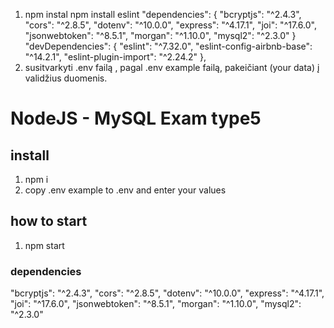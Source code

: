 1. npm instal
   npm install eslint
   "dependencies": {
   "bcryptjs": "^2.4.3",
   "cors": "^2.8.5",
   "dotenv": "^10.0.0",
   "express": "^4.17.1",
   "joi": "^17.6.0",
   "jsonwebtoken": "^8.5.1",
   "morgan": "^1.10.0",
   "mysql2": "^2.3.0"
   }
   "devDependencies": {
   "eslint": "^7.32.0",
   "eslint-config-airbnb-base": "^14.2.1",
   "eslint-plugin-import": "^2.24.2"
   },
2. susitvarkyti .env failą , pagal .env example failą, pakeičiant (your data) į validžius duomenis.

# NodeJS - MySQL Exam type5

## install

1. npm i
2. copy .env example to .env and enter your values

## how to start

1. npm start

### dependencies

"bcryptjs": "^2.4.3",
"cors": "^2.8.5",
"dotenv": "^10.0.0",
"express": "^4.17.1",
"joi": "^17.6.0",
"jsonwebtoken": "^8.5.1",
"morgan": "^1.10.0",
"mysql2": "^2.3.0"
